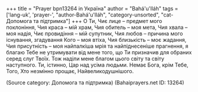 +++
title = "Prayer bpn13264 in Україна"
author = "Bahá'u'lláh"
tags = ['lang-uk', 'prayer-', "author-Bahá'u'lláh", "category-unsorted", "cat-Допомога та підтримка"]
+++
О Ти, Чиє лице – предмет мого поклоніння, Чия краса – мій храм, Чия обитель – моя мета, Чия хвала – моя надія, Чиє провидіння – мій супутник, Чия любов – причина мого існування, згадування Кого – моя втіха, Чия близькість – моє жадання, Чия присутність – моя найпалкіша мрія та найпіднесеніше прагнення, я благаю Тебе не утримувати від мене того, що Ти призначив для обраних серед слуг Твоїх. Тож наділи мене благом цього світу та світу наступного. 
Ти, істинно, Цар над усіма людьми. Немає Бога, крім Тебе, Того, Хто незмінно прощає, Найвеликодушнішого.

(Source category: Допомога та підтримка)
(Bahaiprayers.net ID: 13264)
